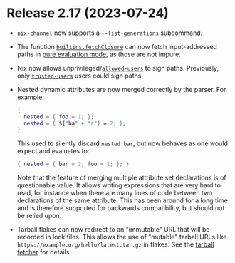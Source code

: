 # Release 2.17 (2023-07-24)

* [`nix-channel`](../command-ref/nix-channel.md) now supports a `--list-generations` subcommand.

* The function [`builtins.fetchClosure`](../language/builtins.md#builtins-fetchClosure) can now fetch input-addressed paths in [pure evaluation mode](../command-ref/conf-file.md#conf-pure-eval), as those are not impure.

* Nix now allows unprivileged/[`allowed-users`](../command-ref/conf-file.md#conf-allowed-users) to sign paths.
  Previously, only [`trusted-users`](../command-ref/conf-file.md#conf-trusted-users) users could sign paths.

* Nested dynamic attributes are now merged correctly by the parser. For example:

  ```nix
  {
    nested = { foo = 1; };
    nested = { ${"ba" + "r"} = 2; };
  }
  ```

  This used to silently discard `nested.bar`, but now behaves as one would expect and evaluates to:

  ```nix
  { nested = { bar = 2; foo = 1; }; }
  ```

  Note that the feature of merging multiple attribute set declarations is of questionable value.
  It allows writing expressions that are very hard to read, for instance when there are many lines of code between two declarations of the same attribute.
  This has been around for a long time and is therefore supported for backwards compatibility, but should not be relied upon.

* Tarball flakes can now redirect to an "immutable" URL that will be recorded in lock files. This allows the use of "mutable" tarball URLs like `https://example.org/hello/latest.tar.gz` in flakes. See the [tarball fetcher](../protocols/tarball-fetcher.md) for details.
